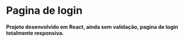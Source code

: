 # Pagina de login

#### Projeto desenvolvido em React, ainda sem validação, pagina de login totalmente responsiva.

